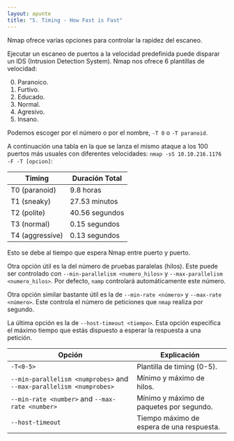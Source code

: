 ```yaml
---
layout: apunte
title: "5. Timing - How Fast is Fast"
---
```


Nmap ofrece varias opciones para controlar la rapidez del escaneo.

Ejecutar un escaneo de puertos a la velocidad predefinida puede disparar un IDS (Intrusion Detection System). Nmap nos ofrece 6 plantillas de velocidad:

0. Paranoico.
1. Furtivo.
2. Educado.
3. Normal.
4. Agresivo.
5. Insano.

Podemos escoger por el número o por el nombre, `-T 0` o `-T paranoid`.

A continuación una tabla en la que se lanza el mismo ataque a los 100 puertos más usuales con diferentes velocidades: `nmap -sS 10.10.216.1176 -F -T [opcion]`:

| Timing          | Duración Total |
| --------------- | -------------- |
| T0 (paranoid)   | 9.8 horas      |
| T1 (sneaky)     | 27.53 minutos  |
| T2 (polite)     | 40.56 segundos |
| T3 (normal)     | 0.15 segundos  |
| T4 (aggressive) | 0.13 segundos  |

Esto se debe al tiempo que espera Nmap entre puerto y puerto.

Otra opción útil es la del número de pruebas paralelas (hilos). Este puede ser controlado con `--min-parallelism <numero_hilos>` y `--max-parallelism <numero_hilos>`. Por defecto, `namp` controlará automáticamente este número.

Otra opción similar bastante útil es la de `--min-rate <número>` y `--max-rate <número>`. Este controla el número de peticiones que `nmap` realiza por segundo.

La última opción es la de `--host-timeout <tiempo>`. Esta opción especifica el máximo tiempo que estás dispuesto a esperar la respuesta a una petición.

| Opción                                                              | Explicación                               |
| ------------------------------------------------------------------- | ----------------------------------------- |
| `-T<0-5>`                                                           | Plantilla de timing (0-5).                |
| `--min-parallelism <numprobes>` and `--max-parallelism <numprobes>` | Mínimo y máximo de hilos.                 |
| `--min-rate <number>` and `--max-rate <number>`                     | Mínimo y máximo de paquetes por segundo.  |
| `--host-timeout`                                                    | Tiempo máximo de espera de una respuesta. |
